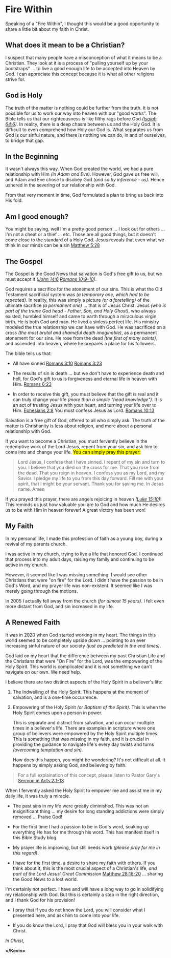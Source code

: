 # Fire Within

Speaking of a "Fire Within", I thought this would be a good
opportunity to share a little bit about my faith in Christ.

## What does it mean to be a Christian?

I suspect that many people have a misconception of what it means to be
a Christian.  They look at it is a process of "pulling yourself up by
your bootstraps" ... to live a good enough life to be accepted into
Heaven by God.  I can appreciate this concept because it is what all
other religions strive for.

## God is Holy

The truth of the matter is nothing could be further from the truth.
It is not possible for us to work our way into heaven with our "good
works".  The Bible tells us that our righteousness is like filthy rags
before God _([Isaiah 64:6](https://bible.com/bible/isa.64.6.niv))_.
In reality, there is a deep chasm between us and the Holy God.  It is
difficult to even comprehend how Holy our God is.  What separates us
from God is our sinful nature, and there is nothing we can do, in and
of ourselves, to bridge that gap.

## In the Beginning

It wasn't always this way.  When God created the world, we had a pure
relationship with Him _(in Adam and Eve)_.  However, God gave us free
will, and Adam and Eve chose to disobey God _(and so by inference -
us)_.  Hence ushered in the severing of our relationship with God.

From that very moment in time, God formulated a plan to bring us back
into His fold.

## Am I good enough?

You might be saying, well I'm a pretty good person ... I look out for
others ... I'm not a cheat or a thief ... etc.  Those are all good
things, but it doesn't come close to the standard of a Holy God.
Jesus reveals that even what we think in our minds can be a sin
[Matthew 5:28](https://bible.com/bible/mat.5.28.niv)


## The Gospel

The Gospel is the Good News that salvation is God's free gift to us,
but we must accept it
_([John 14:6](https://bible.com/bible/jhn.14.6.niv)
[Romans 10:9-10](https://bible.com/bible/rom.10.9-10.niv))_.

God requires a sacrifice for the atonement of our sins.  This is what
the Old Testament sacrificial system was _(a temporary one, which had
to be repeated)_.  In reality, this was simply a picture _(or a
foretelling)_ of the ultimate sacrifice _(a permanent one)_ ... that is
of Jesus Christ.  Jesus _(who is part of the triune God head - Father,
Son, and Holy Ghost)_, who always existed, humbled himself and came to
earth through a miraculous virgin birth.  He is both God and man.  He
lived a sinless perfect life.  His ministry modeled the true
relationship we can have with God.  He was sacrificed on a cross _(the
most brutal and shameful death imaginable)_, as a permanent atonement
for our sins.  He rose from the dead _(the first of many saints)_, and
ascended into heaven, where he prepares a place for his followers.

The bible tells us that:

- All have sinned
  [Romans 3:10](https://bible.com/bible/rom.3.10.niv)
  [Romans 3:23](https://bible.com/bible/rom.3.23.niv)

- The results of sin is death ... but we don't have to experience
  death and hell, for God's gift to us is forgiveness and eternal life
  in heaven with Him.
  [Romans 6:23](https://bible.com/bible/rom.6.23.niv)

- In order to receive this gift, you must believe that the gift is
  real and it can truly change your life _(more than a simple "head
  knowledge")_.  It is an act of trusting Jesus with your heart, and
  turning your life over to Him.
  [Ephesians 2:8](https://bible.com/bible/eph.2.8.niv)
  You must confess Jesus as Lord.
  [Romans 10:13](https://bible.com/bible/rom.10.13.niv)

Salvation is a free gift of God, offered to all who simply ask.  The
truth of the matter is Christianity is less about religion, and more
about a personal relationship with God.

If you want to become a Christian, you must fervently believe in the
redemptive work of the Lord Jesus, repent from your sin, and ask him
to come into and change your life.  <mark>You can simply pray this
prayer:</mark>

> Lord Jesus, I confess that I have sinned.
> I repent of my sin and turn to you.
> I believe that you died on the cross for me.
> That you rose from the dead.
> That you reign in heaven.
> I confess you as my Lord, and my Savior.
> I pledge my life to you from this day forward.
> Fill me with your spirit, that I might be your servant.
> Thank you for saving me.
> In Jesus name.
> Amen

If you prayed this prayer, there are angels rejoicing in heaven
_([Luke 15:10](https://bible.com/bible/luk.15.10.niv))_!  This reminds
us just how valuable you are to God and how much He desires us to be
with Him in heaven forever!  A great victory has been won!



## My Faith

In my personal life, I made this profession of faith as a young boy,
during a revival of my parents church.

I was active in my church, trying to live a life that honored God.  I
continued that process into my adult days, raising my family and
continuing to be active in my church.

However, it seemed like I was missing something.  I would see other
Christians that were "on fire" for the Lord.  I didn't have the
passion to be in God's Word, and my prayer life was non-existent.  It
seemed like I was merely going through the motions.

In 2005 I actually fell away from the church _(for almost 15 years)_.
I felt even more distant from God, and sin increased in my life.

## A Renewed Faith

It was in 2020 when God started working in my heart.  The things in
this world seemed to be completely upside down ... pointing to an ever
increasing sinful nature of our society _(just as predicted in the end
times)_.

God laid on my heart that the difference between my past Christian
Life and the Christians that were "On Fire" for the Lord, was the
empowering of the Holy Spirit.  This world is complicated and it is
not something we can't navigate on our own.  We need help.

I believe there are two distinct aspects of the Holy Spirit in a
believer's life:

1. The Indwelling of the Holy Spirit.  This happens at the moment of
   salvation, and is a one-time occurrence.

2. Empowering of the Holy Spirit _(or Baptism of the Spirit)_.  This is
   when the Holy Spirit comes upon a person in power.  

   This is separate and distinct from salvation, and can occur multiple
   times in a believer's life.  There are examples in scripture where
   one group of believers were empowered by the Holy Spirit multiple
   times.  This is something that was missing in my faith, and it is
   crucial in providing the guidance to navigate life's every day
   twists and turns _(overcoming temptation and sin)_.

   How does this happen, you might be wondering?  It's not difficult
   at all.  It happens by simply asking God, and believing by faith.

> For a full explaination of this concept, please listen to
> Pastor Gary's [Sermon in Acts 2:1-13](https://cornerstonechapel.net/teaching/20151104/).

When I fervently asked the Holy Spirit to empower me and assist me in
my daily life, it was truly a miracle.

- The past sins in my life were greatly diminished.  This was not an
  insignificant thing ... my desire for long standing addictions were
  simply removed ... Praise God!

- For the first time I had a passion to be in God's word, soaking up
  everything He has for me through his word.  This has manifest itself
  in this Bible Study blog.

- My prayer life is improving, but still needs work _(please pray for
  me in this regard)_.

- I have for the first time, a desire to share my faith with others.
  If you think about it, this is the most crucial aspect of a
  Christian's life, _and part of the Lord Jesus' Great Commission_
  [Matthew 28:16-20](https://bible.com/bible/mat.28.16-20.niv)
  ... sharing the Good News to a lost world.

I'm certainly not perfect.  I have and will have a long way to go in
solidifying my relationship with God.  But this is certainly a step in
the right direction, and I thank God for his provision!

- I pray that if you do not know the Lord, you will consider what I
  presented here, and ask him to come into your life.
  
- If you do know the Lord, I pray that God will bless you in your walk
  with Christ.

_In Christ,_

**&lt;/Kevin&gt;**
